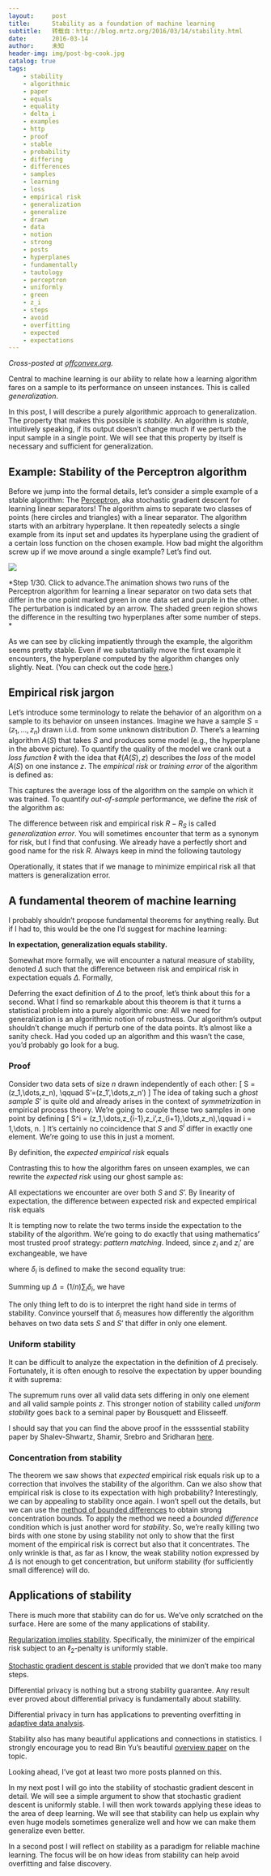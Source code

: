 ```yaml
---
layout:     post
title:      Stability as a foundation of machine learning
subtitle:   转载自：http://blog.mrtz.org/2016/03/14/stability.html
date:       2016-03-14
author:     未知
header-img: img/post-bg-cook.jpg
catalog: true
tags:
    - stability
    - algorithmic
    - paper
    - equals
    - equality
    - delta_i
    - examples
    - http
    - proof
    - stable
    - probability
    - differing
    - differences
    - samples
    - learning
    - loss
    - empirical risk
    - generalization
    - generalize
    - drawn
    - data
    - notion
    - strong
    - posts
    - hyperplanes
    - fundamentally
    - tautology
    - perceptron
    - uniformly
    - green
    - z_i
    - steps
    - avoid
    - overfitting
    - expected
    - expectations
---
```


*Cross-posted at [offconvex.org](http://www.offconvex.org/2016/03/14/stability).*

Central to machine learning is our ability to relate how a learning algorithm fares on a sample to its performance on unseen instances. This is called *generalization*.

In this post, I will describe a purely algorithmic approach to generalization. The property that makes this possible is *stability*. An algorithm is *stable*, intuitively speaking, if its output doesn’t change much if we perturb the input sample in a single point. We will see that this property by itself is necessary and sufficient for generalization.

## Example: Stability of the Perceptron algorithm

Before we jump into the formal details, let’s consider a simple example of a stable algorithm: The [Perceptron](https://en.wikipedia.org/wiki/Perceptron), aka stochastic gradient descent for learning linear separators! The algorithm aims to separate two classes of points (here circles and triangles) with a linear separator. The algorithm starts with an arbitrary hyperplane. It then repeatedly selects a single example from its input set and updates its hyperplane using the gradient of a certain loss function on the chosen example. How bad might the algorithm screw up if we move around a single example? Let’s find out.


![](http://blog.mrtz.org/assets/sgd/00.png)


*Step 1/30. Click to advance.The animation shows two runs of the Perceptron algorithm for learning a linear separator on two data sets that differ in the one point marked green in one data set and purple in the other. The perturbation is indicated by an arrow. The shaded green region shows the difference in the resulting two hyperplanes after some number of steps. *



As we can see by clicking impatiently through the example, the algorithm seems pretty stable. Even if we substantially move the first example it encounters, the hyperplane computed by the algorithm changes only slightly. Neat. (You can check out the code [here](https://gist.github.com/mrtzh/266c37d3a274376134a6).)

## Empirical risk jargon

Let’s introduce some terminology to relate the behavior of an algorithm on a sample to its behavior on unseen instances. Imagine we have a sample $S=(z_1,\dots,z_n)$ drawn i.i.d. from some unknown distribution $D$. There’s a learning algorithm $A(S)$ that takes $S$ and produces some model (e.g., the hyperplane in the above picture). To quantify the quality of the model we crank out a *loss function* $\ell$ with the idea that $\ell(A(S), z)$ describes the *loss* of the model $A(S)$ on one instance $z$. The *empirical risk* or *training error* of the algorithm is defined as:

This captures the average loss of the algorithm on the sample on which it was trained. To quantify *out-of-sample* performance, we define the *risk* of the algorithm as:

The difference between risk and empirical risk $R - R_S$ is called *generalization error*. You will sometimes encounter that term as a synonym for risk, but I find that confusing. We already have a perfectly short and good name for the risk $R$. Always keep in mind the following tautology

Operationally, it states that if we manage to minimize empirical risk all that matters is generalization error.

## A fundamental theorem of machine learning

I probably shouldn’t propose fundamental theorems for anything really. But if I had to, this would be the one I’d suggest for machine learning:

**In expectation, generalization equals stability.**

Somewhat more formally, we will encounter a natural measure of stability, denoted $\Delta$ such that the difference between risk and empirical risk in expectation equals $\Delta.$ Formally,

Deferring the exact definition of $\Delta$ to the proof, let’s think about this for a second.
What I find so remarkable about this theorem is that it turns a statistical problem into a purely algorithmic one: All we need for generalization is an algorithmic notion of robustness. Our algorithm’s output shouldn’t change much if perturb one of the data points. It’s almost like a sanity check. Had you coded up an algorithm and this wasn’t the case, you’d probably go look for a bug.

### Proof

Consider two data sets of size $n$ drawn independently of each other:
[
S = (z_1,\dots,z_n), \qquad S’=(z_1’,\dots,z_n’)
]
The idea of taking such a *ghost sample* $S’$ is quite old and already arises in the context of *symmetrization* in empirical process theory.
We’re going to couple these two samples in one point by defining
[
S^i = (z_1,\dots,z_{i-1},z_i’,z_{i+1},\dots,z_n),\qquad i = 1,\dots, n.
]
It’s certainly no coincidence that $S$ and $S^i$ differ in exactly one element. We’re going to use this in just a moment.

By definition, the *expected empirical risk* equals

Contrasting this to how the algorithm fares on unseen examples, we can rewrite the *expected risk* using our ghost sample as:

All expectations we encounter are over both $S$ and $S’$. By linearity of expectation, the difference between expected risk and expected empirical risk equals

It is tempting now to relate the two terms inside the expectation to the stability of the algorithm. We’re going to do exactly that using mathematics’ most trusted proof strategy: *pattern matching*. Indeed, since $z_i$ and $z_i’$ are exchangeable, we have

where $\delta_i$ is defined to make the second equality true:

Summing up $\Delta = (1/n)\sum_i \delta_i$, we have

The only thing left to do is to interpret the right hand side in terms of stability. Convince yourself that $\delta_i$ measures how differently the algorithm behaves on two data sets $S$ and $S’$ that differ in only one element.

### Uniform stability

It can be difficult to analyze the expectation in the definition of $\Delta$ precisely. Fortunately, it is often enough to resolve the expectation by upper bounding it with suprema:

The supremum runs over all valid data sets differing in only one element and all valid sample points $z$. This stronger notion of stability called *uniform stability* 
goes back to a seminal paper by Bousquett and Elisseeff.

I should say that you can find the above proof in the essssential stability paper by Shalev-Shwartz, Shamir, Srebro and Sridharan [here](http://jmlr.csail.mit.edu/papers/volume11/shalev-shwartz10a/shalev-shwartz10a.pdf).

### Concentration from stability

The theorem we saw shows that *expected* empirical risk equals risk up to a correction that involves the stability of the algorithm. Can we also show that empirical risk is close to its expectation with high probability? Interestingly, we can by appealing to stability once again. I won’t spell out the details, but we can use the [method of bounded differences](https://en.wikipedia.org/wiki/Doob_martingale#McDiarmid.27s_inequality) to obtain strong concentration bounds. To apply the method we need a *bounded difference* condition which is just another word for *stability*. So, we’re really killing two birds with one stone by using stability not only to show that the first moment of the empirical risk is correct but also that it concentrates. The only wrinkle is that, as far as I know, the weak stability notion expressed by $\Delta$ is not enough to get concentration, but uniform stability (for sufficiently small difference) will do.

## Applications of stability

There is much more that stability can do for us. We’ve only scratched on the surface. Here are some of the many applications of stability.


[Regularization implies stability](http://www.jmlr.org/papers/volume2/bousquet02a/bousquet02a.pdf). Specifically, the minimizer of the empirical risk subject to an $\ell_2$-penalty is uniformly stable.


[Stochastic gradient descent is stable](http://arxiv.org/abs/1509.01240) provided that we don’t make too many steps.


Differential privacy is nothing but a strong stability guarantee. Any result ever proved about differential privacy is fundamentally about stability.


Differential privacy in turn has applications to preventing overfitting in [adaptive data analysis](http://blog.mrtz.org/2015/12/14/adaptive-data-analysis.html).


Stability also has many beautiful applications and connections in statistics. I strongly encourage you to read Bin Yu’s beautiful [overview paper](https://www.stat.berkeley.edu/~binyu/ps/papers2013/Yu13.pdf) on the topic.


Looking ahead, I’ve got at least two more posts planned on this.

In my next post I will go into the stability of stochastic gradient descent in detail. We will see a simple argument to show that stochastic gradient descent is uniformly stable. I will then work towards applying these ideas to the area of deep learning. We will see that stability can help us explain why even huge models sometimes generalize well and how we can make them generalize even better.

In a second post I will reflect on stability as a paradigm for reliable machine learning. The focus will be on how ideas from stability can help avoid overfitting and false discovery.
